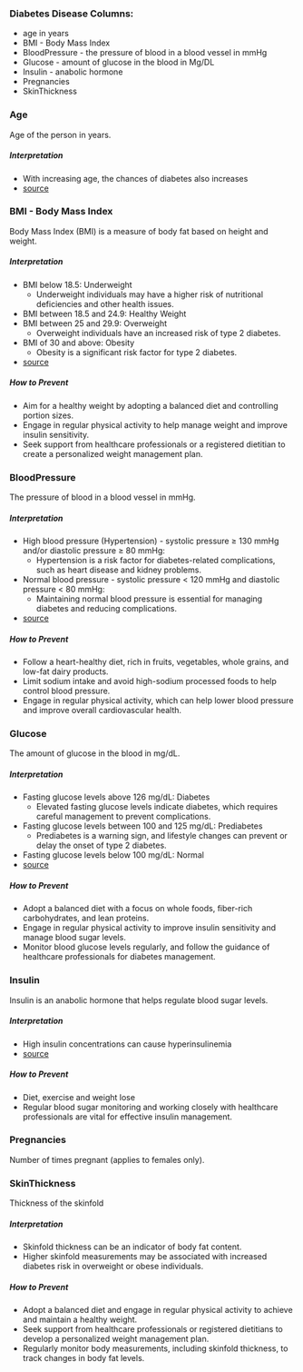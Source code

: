 ### Diabetes Disease Columns:
- age in years
- BMI - Body Mass Index
- BloodPressure - the pressure of blood in a blood vessel in mmHg
- Glucose - amount of glucose in the blood in Mg/DL
- Insulin - anabolic hormone
- Pregnancies 
- SkinThickness

### Age
Age of the person in years.

##### Interpretation
- With increasing age, the chances of diabetes also increases
- [source](https://www.ncbi.nlm.nih.gov/pmc/articles/PMC9843502/#:~:text=Advanced%20age%20is%20a%20major%20risk%20factor%20for%20diabetes%20and%20prediabetes.&text=Therefore%2C%20the%20elderly%20has%20a,%2C%20retinal%2C%20and%20renal%20systems.)

### BMI - Body Mass Index
Body Mass Index (BMI) is a measure of body fat based on height and weight.

##### Interpretation
- BMI below 18.5: Underweight
  - Underweight individuals may have a higher risk of nutritional deficiencies and other health issues.
- BMI between 18.5 and 24.9: Healthy Weight
- BMI between 25 and 29.9: Overweight
  - Overweight individuals have an increased risk of type 2 diabetes.
- BMI of 30 and above: Obesity
  - Obesity is a significant risk factor for type 2 diabetes.
- [source](https://journals.plos.org/plosone/article?id=10.1371/journal.pone.0229716)

##### How to Prevent
- Aim for a healthy weight by adopting a balanced diet and controlling portion sizes.
- Engage in regular physical activity to help manage weight and improve insulin sensitivity.
- Seek support from healthcare professionals or a registered dietitian to create a personalized weight management plan.

### BloodPressure
The pressure of blood in a blood vessel in mmHg.

##### Interpretation
- High blood pressure (Hypertension) - systolic pressure ≥ 130 mmHg and/or diastolic pressure ≥ 80 mmHg:
  - Hypertension is a risk factor for diabetes-related complications, such as heart disease and kidney problems.
- Normal blood pressure - systolic pressure < 120 mmHg and diastolic pressure < 80 mmHg:
  - Maintaining normal blood pressure is essential for managing diabetes and reducing complications.
- [source](https://www.ncbi.nlm.nih.gov/pmc/articles/PMC4317611/#:~:text=It%20has%20been%20observed%20that,hypertensives%20develop%20diabetes%5B12%5D.)

##### How to Prevent
- Follow a heart-healthy diet, rich in fruits, vegetables, whole grains, and low-fat dairy products.
- Limit sodium intake and avoid high-sodium processed foods to help control blood pressure.
- Engage in regular physical activity, which can help lower blood pressure and improve overall cardiovascular health.

### Glucose
The amount of glucose in the blood in mg/dL.

##### Interpretation
- Fasting glucose levels above 126 mg/dL: Diabetes
  - Elevated fasting glucose levels indicate diabetes, which requires careful management to prevent complications.
- Fasting glucose levels between 100 and 125 mg/dL: Prediabetes
  - Prediabetes is a warning sign, and lifestyle changes can prevent or delay the onset of type 2 diabetes.
- Fasting glucose levels below 100 mg/dL: Normal
- [source](https://www.cdc.gov/diabetes/basics/getting-tested.html#:~:text=Fasting%20Blood%20Sugar%20Test,higher%20indicates%20you%20have%20diabetes.)

##### How to Prevent
- Adopt a balanced diet with a focus on whole foods, fiber-rich carbohydrates, and lean proteins.
- Engage in regular physical activity to improve insulin sensitivity and manage blood sugar levels.
- Monitor blood glucose levels regularly, and follow the guidance of healthcare professionals for diabetes management.

### Insulin
Insulin is an anabolic hormone that helps regulate blood sugar levels.

##### Interpretation
- High insulin concentrations can cause hyperinsulinemia
- [source](https://my.clevelandclinic.org/health/diseases/24178-hyperinsulinemia)

##### How to Prevent
- Diet, exercise and weight lose
- Regular blood sugar monitoring and working closely with healthcare professionals are vital for effective insulin management.

### Pregnancies
Number of times pregnant (applies to females only).

### SkinThickness
Thickness of the skinfold

##### Interpretation
- Skinfold thickness can be an indicator of body fat content.
- Higher skinfold measurements may be associated with increased diabetes risk in overweight or obese individuals.

##### How to Prevent
- Adopt a balanced diet and engage in regular physical activity to achieve and maintain a healthy weight.
- Seek support from healthcare professionals or registered dietitians to develop a personalized weight management plan.
- Regularly monitor body measurements, including skinfold thickness, to track changes in body fat levels.
